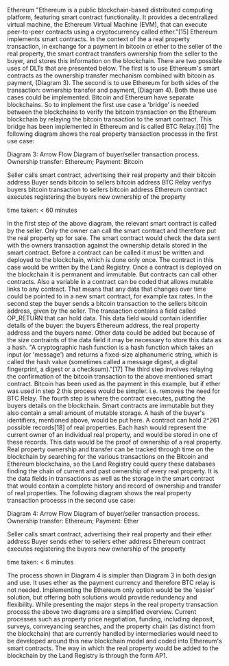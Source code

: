 Ethereum
"Ethereum is a public blockchain-based distributed computing platform, featuring smart contract functionality. It provides a decentralized virtual machine, the Ethereum Virtual Machine (EVM), that can execute peer-to-peer contracts using a cryptocurrency called ether."[15]
Ethereum implements smart contracts.  In the context of the a real property transaction, in exchange for a payment in bitcoin or ether to the seller of the real property, the smart contract transfers ownership from the seller to the buyer, and stores this information on the blockchain.
There are two possible uses of DLTs that are presented below. The first is to use Ethereum's smart contracts as the ownership transfer mechanism combined with bitcoin as payment, (Diagram 3).  The second is to use Ethereum for both sides of the transaction: ownership transfer and payment, (Diagram 4).  Both these use cases could be implemented.
Bitcoin and Ethereum have separate blockchains.  So to implement the first use case a 'bridge' is needed between the blockchains to verify the bitcoin transaction on the Ethereum blockchain by relaying the bitcoin transaction to the smart contract.  This bridge has been implemented in Ethereum and is called BTC Relay.[16]
The following diagram shows the real property transaction processs in the first use case:

Diagram 3: Arrow Flow Diagram of buyer/seller transaction process.  Ownership transfer: Ethereum;  Payment: Bitcoin


Seller calls smart contract, advertising their real property and their bitcoin address
Buyer sends bitcoin to sellers bitcoin address
BTC Relay verifys buyers bitcoin transaction to sellers bitcoin address
Ethereum contract executes registering the buyers new ownership of the property

time taken: < 60 minutes


In the first step of the above diagram, the relevant smart contract is called by the seller.  Only the owner can call the smart contract and therefore put the real property up for sale.  The smart contract would check the data sent with the owners transaction against the ownership details stored in the smart contract.
Before a contract can be called it must be written and deployed to the blockchain, which is done only once.  The contract in this case would be written by the Land Registry.  Once a contract is deployed on the blockchain it is permanent and immutable.  But contracts can call other contracts.  Also a variable in a contract can be coded that allows mutable links to any contract.  That means that any data that changes over time could be pointed to in a new smart contract, for example tax rates.
In the second step the buyer sends a bitcoin transaction to the sellers bitcoin address, given by the seller.  The transaction contains a field called OP_RETURN that can hold data.  This data field would contain identifier details of the buyer:  the buyers Ethereum address, the real property address and the buyers name.  Other data could be added but because of the size contraints of the data field it may be necessary to store this data as a hash.
"A cryptographic hash function is a hash function which takes an input (or 'message') and returns a fixed-size alphanumeric string, which is called the hash value (sometimes called a message digest, a digital fingerprint, a digest or a checksum)."[17]
The third step involves relaying the confirmation of the bitcoin transaction to the above mentioned smart contract.  Bitcoin has been used as the payment in this example, but if ether was used in step 2 this process would be simpler. i.e. removes the need for BTC Relay.
The fourth step is where the contract executes, putting the buyers details on the blockchain.  Smart contracts are immutable but they also contain a small amount of mutable storage. A hash of the buyer's identifiers, mentioned above, would be put here.  A contract can hold 2^261 possible records[18] of real properties.  Each hash would represent the current owner of an individual real property, and would be stored in one of these records.  This data would be the proof of ownership of a real property.
Real property ownership and transfer can be tracked through time on the blockchain by searching for the various transactions on the Bitcoin and Ethereum blockchains, so the Land Registry could query these databases finding the chain of current and past ownership of every real property.  It is the data fields in transactions as well as the storage in the smart contract that would contain a complete history and record of ownership and transfer of real properties.
The following diagram shows the real property transaction processs in the second use case:

Diagram 4: Arrow Flow Diagram of buyer/seller transaction process. Ownership transfer: Ethereum; Payment: Ether


Seller calls smart contract, advertising their real property and their ether address
Buyer sends ether to sellers ether address
Ethereum contract executes registering the buyers new ownership of the property

time taken: < 6 minutes


The process shown in Diagram 4 is simpler than Diagram 3 in both design and use.  It uses ether as the payment currency and therefore BTC relay is not needed.  Implementing the Ethereum only option would be the 'easier' solution, but offering both solutions would provide redundency and flexibility.
While presenting the major steps in the real property transaction process the above two diagrams are a simplified overview.  Current processes such as property price negotiation, funding, including deposit, surveys, conveyancing searches, and the property chain (as distinct from the blockchain) that are currently handled by intermediaries would need to be developed around this new blockchain model and coded into Ethereum's smart contracts.
The way in which the real property would be added to the blockchain by the Land Registry is through the form AP1.
